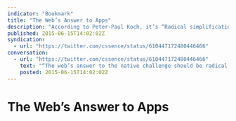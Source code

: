 ```yaml
---
indicator: "Bookmark"
title: "The Web’s Answer to Apps"
description: "According to Peter-Paul Koch, it’s “Radical simplification, not more tools”."
published: 2015-06-15T14:02:02Z
syndication:
  - url: "https://twitter.com/cssence/status/610447172480446466"
conversation:
  - url: "https://twitter.com/cssence/status/610447172480446466"
    text: "“The web’s answer to the native challenge should be radical simplification, not even more tools.” [@ppk](https://twitter.com/ppk) [quirksmode.org/blog/archives/2015/05/tools_dont_solv.html](http://www.quirksmode.org/blog/archives/2015/05/tools_dont_solv.html)"
    posted: 2015-06-15T14:02:02Z
---
```


# The Web’s Answer to Apps
